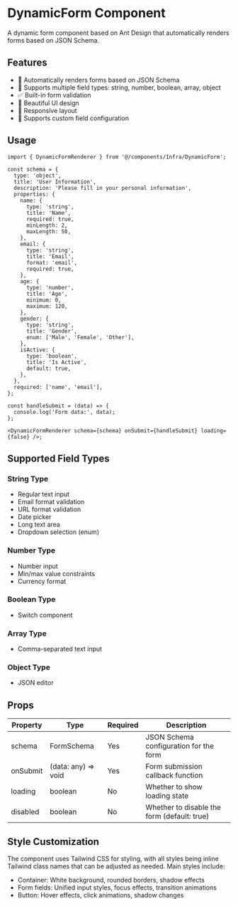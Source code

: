 # DynamicForm Component

A dynamic form component based on Ant Design that automatically renders forms based on JSON Schema.

## Features

- 🎯 Automatically renders forms based on JSON Schema
- 📝 Supports multiple field types: string, number, boolean, array, object
- ✅ Built-in form validation
- 🎨 Beautiful UI design
- 📱 Responsive layout
- 🔧 Supports custom field configuration

## Usage

```tsx
import { DynamicFormRenderer } from '@/components/Infra/DynamicForm';

const schema = {
  type: 'object',
  title: 'User Information',
  description: 'Please fill in your personal information',
  properties: {
    name: {
      type: 'string',
      title: 'Name',
      required: true,
      minLength: 2,
      maxLength: 50,
    },
    email: {
      type: 'string',
      title: 'Email',
      format: 'email',
      required: true,
    },
    age: {
      type: 'number',
      title: 'Age',
      minimum: 0,
      maximum: 120,
    },
    gender: {
      type: 'string',
      title: 'Gender',
      enum: ['Male', 'Female', 'Other'],
    },
    isActive: {
      type: 'boolean',
      title: 'Is Active',
      default: true,
    },
  },
  required: ['name', 'email'],
};

const handleSubmit = (data) => {
  console.log('Form data:', data);
};

<DynamicFormRenderer schema={schema} onSubmit={handleSubmit} loading={false} />;
```

## Supported Field Types

### String Type

- Regular text input
- Email format validation
- URL format validation
- Date picker
- Long text area
- Dropdown selection (enum)

### Number Type

- Number input
- Min/max value constraints
- Currency format

### Boolean Type

- Switch component

### Array Type

- Comma-separated text input

### Object Type

- JSON editor

## Props

| Property | Type                | Required | Description                                 |
| -------- | ------------------- | -------- | ------------------------------------------- |
| schema   | FormSchema          | Yes      | JSON Schema configuration for the form      |
| onSubmit | (data: any) => void | Yes      | Form submission callback function           |
| loading  | boolean             | No       | Whether to show loading state               |
| disabled | boolean             | No       | Whether to disable the form (default: true) |

## Style Customization

The component uses Tailwind CSS for styling, with all styles being inline Tailwind class names that can be adjusted as needed. Main styles include:

- Container: White background, rounded borders, shadow effects
- Form fields: Unified input styles, focus effects, transition animations
- Button: Hover effects, click animations, shadow changes
